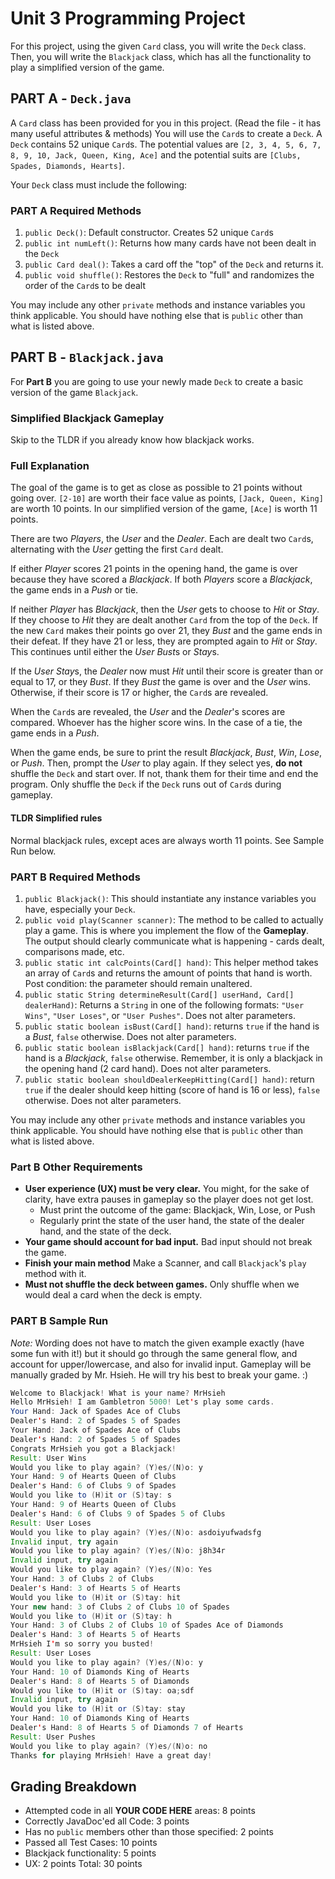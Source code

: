 # Unit 3 Programming Project

For this project, using the given `Card` class, you will write the `Deck` class. Then, you will write the `Blackjack` class, which has all the functionality to play a simplified version of the game.

## PART A - `Deck.java`

A `Card` class has been provided for you in this project. (Read the file - it has many useful attributes & methods)
You will use the `Card`s to create a `Deck`.
A `Deck` contains 52 unique `Card`s.
The potential values are `[2, 3, 4, 5, 6, 7, 8, 9, 10, Jack, Queen, King, Ace]` and the potential suits are `[Clubs, Spades, Diamonds, Hearts]`.

Your `Deck` class must include the following:

### PART A Required Methods

1. `public Deck()`: Default constructor. Creates 52 unique `Card`s
2. `public int numLeft()`: Returns how many cards have not been dealt in the `Deck`
3. `public Card deal()`: Takes a card off the "top" of the `Deck` and returns it.
4. `public void shuffle()`: Restores the `Deck` to "full" and randomizes the order of the `Card`s to be dealt

You may include any other `private` methods and instance variables you think applicable. You should have nothing else that is `public` other than what is listed above.

## PART B - `Blackjack.java`

For **Part B** you are going to use your newly made `Deck` to create a basic version of the game `Blackjack`.

### Simplified Blackjack Gameplay

Skip to the TLDR if you already know how blackjack works.

### Full Explanation

The goal of the game is to get as close as possible to 21 points without going over. `[2-10]` are worth their face value as points, `[Jack, Queen, King]` are worth 10 points. In our simplified version of the game, `[Ace]` is worth 11 points.

There are two *Players*, the *User* and the *Dealer*. Each are dealt two `Card`s, alternating with the *User* getting the first `Card` dealt.

If either *Player* scores 21 points in the opening hand, the game is over because they have scored a *Blackjack*. If both *Players* score a *Blackjack*, the game ends in a *Push* or tie.

If neither *Player* has *Blackjack*, then the *User* gets to choose to *Hit* or *Stay*. If they choose to *Hit* they are dealt another `Card` from the top of the `Deck`. If the new `Card` makes their points go over 21, they *Bust* and the game ends in their defeat. If they have 21 or less, they are prompted again to *Hit* or *Stay*. This continues until either the *User* *Bust*s or *Stay*s.

If the *User* *Stay*s, the *Dealer* now must *Hit* until their score is greater than or equal to 17, or they *Bust*. If they *Bust* the game is over and the *User* wins. Otherwise, if their score is 17 or higher, the `Card`s are revealed.

When the `Card`s are revealed, the *User* and the *Dealer*'s scores are compared. Whoever has the higher score wins. In the case of a tie, the game ends in a *Push*.

When the game ends, be sure to print the result *Blackjack*, *Bust*, *Win*, *Lose*, or *Push*. Then, prompt the *User* to play again. If they select yes, **do not** shuffle the `Deck` and start over. If not, thank them for their time and end the program. Only shuffle the `Deck` if the `Deck` runs out of `Card`s during gameplay.

#### TLDR Simplified rules

Normal blackjack rules, except aces are always worth 11 points.
See Sample Run below.

### PART B Required Methods

1. `public Blackjack()`: This should instantiate any instance variables you have, especially your `Deck`.
2. `public void play(Scanner scanner)`: The method to be called to actually play a game. This is where you implement the flow of the **Gameplay**. The output should clearly communicate what is happening - cards dealt, comparisons made, etc.
3. `public static int calcPoints(Card[] hand)`: This helper method takes an array of `Card`s and returns the amount of points that hand is worth. Post condition: the parameter should remain unaltered.
4. `public static String determineResult(Card[] userHand, Card[] dealerHand)`: Returns a `String` in one of the following formats: `"User Wins"`, `"User Loses"`, or `"User Pushes"`. Does not alter parameters.
5. `public static boolean isBust(Card[] hand)`: returns `true` if the hand is a *Bust*, `false` otherwise. Does not alter parameters.
6. `public static boolean isBlackjack(Card[] hand)`: returns `true` if the hand is a *Blackjack*, `false` otherwise. Remember, it is only a blackjack in the opening hand (2 card hand). Does not alter parameters.
7. `public static boolean shouldDealerKeepHitting(Card[] hand)`: return `true` if the dealer should keep hitting (score of hand is 16 or less), `false` otherwise. Does  not alter parameters.

You may include any other `private` methods and instance variables you think applicable. You should have nothing else that is `public` other than what is listed above.

### Part B Other Requirements

* **User experience (UX) must be very clear.** You might, for the sake of clarity, have extra pauses in gameplay so the player does not get lost.
  * Must print the outcome of the game: Blackjack, Win, Lose, or Push
  * Regularly print the state of the user hand, the state of the dealer hand, and the state of the deck.
* **Your game should account for bad input.** Bad input should not break the game.
* **Finish your main method** Make a Scanner, and call `Blackjack`'s `play` method with it.
* **Must not shuffle the deck between games.** Only shuffle when we would deal a card when the deck is empty.

### PART B Sample Run

*Note:* Wording does not have to match the given example exactly (have some fun with it!) but it should go through the same general flow, and account for upper/lowercase, and also for invalid input. Gameplay will be manually graded by Mr. Hsieh. He will try his best to break your game. :)

```java
Welcome to Blackjack! What is your name? MrHsieh
Hello MrHsieh! I am Gambletron 5000! Let's play some cards.
Your Hand: Jack of Spades Ace of Clubs 
Dealer's Hand: 2 of Spades 5 of Spades 
Your Hand: Jack of Spades Ace of Clubs 
Dealer's Hand: 2 of Spades 5 of Spades 
Congrats MrHsieh you got a Blackjack!
Result: User Wins
Would you like to play again? (Y)es/(N)o: y
Your Hand: 9 of Hearts Queen of Clubs 
Dealer's Hand: 6 of Clubs 9 of Spades 
Would you like to (H)it or (S)tay: s
Your Hand: 9 of Hearts Queen of Clubs 
Dealer's Hand: 6 of Clubs 9 of Spades 5 of Clubs 
Result: User Loses
Would you like to play again? (Y)es/(N)o: asdoiyufwadsfg
Invalid input, try again
Would you like to play again? (Y)es/(N)o: j8h34r
Invalid input, try again
Would you like to play again? (Y)es/(N)o: Yes
Your Hand: 3 of Clubs 2 of Clubs 
Dealer's Hand: 3 of Hearts 5 of Hearts 
Would you like to (H)it or (S)tay: hit
Your new hand: 3 of Clubs 2 of Clubs 10 of Spades 
Would you like to (H)it or (S)tay: h
Your Hand: 3 of Clubs 2 of Clubs 10 of Spades Ace of Diamonds 
Dealer's Hand: 3 of Hearts 5 of Hearts 
MrHsieh I'm so sorry you busted!
Result: User Loses
Would you like to play again? (Y)es/(N)o: y
Your Hand: 10 of Diamonds King of Hearts 
Dealer's Hand: 8 of Hearts 5 of Diamonds 
Would you like to (H)it or (S)tay: oa;sdf
Invalid input, try again
Would you like to (H)it or (S)tay: stay
Your Hand: 10 of Diamonds King of Hearts 
Dealer's Hand: 8 of Hearts 5 of Diamonds 7 of Hearts 
Result: User Pushes
Would you like to play again? (Y)es/(N)o: no
Thanks for playing MrHsieh! Have a great day!
```

## Grading Breakdown

* Attempted code in all **YOUR CODE HERE** areas: 8 points
* Correctly JavaDoc'ed all Code: 3 points
* Has no `public` members other than those specified: 2 points
* Passed all Test Cases: 10 points
* Blackjack functionality: 5 points
* UX: 2 points
Total: 30 points
  